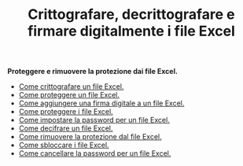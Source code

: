 ﻿---
title: Crittografare, decrittografare e firmare digitalmente i file Excel
second_title: Aspose.Cells Cloud Documen
linktitle: Proteggi Exce
type: docs
url: /it/protect/
aliases: [/workbook/password/]
keywords: Protect and unprotect Excel workbook
description: Aspose.Cells Cloud REST API supporta la protezione e la rimozione della protezione della cartella di lavoro Excel. L'SDK supporta diversi linguaggi di sviluppo, tra cui Android, C#, Go, Java, NodeJS, Perl, PHP, Python, Ruby e Swift.
weight: 36
kwords: Excel, Office Cloud, REST API, Foglio di calcolo, PDF, CSV, Json, Markdown, Proteggi cartella di lavoro
---
**Proteggere e rimuovere la protezione dai file Excel.**

- [Come crittografare un file Excel.](/cells/it/excel-file-encrypt/)
- [Come proteggere un file Excel.](/cells/it/protect-excel-file/)
- [Come aggiungere una firma digitale a un file Excel.](/cells/it/excel-digital-signature/)
- [Come proteggere i file Excel.](/cells/it/protect-excel-files/)
- [Come impostare la password per un file Excel.](/cells/it//workbook/password/modify/)
- [Come decifrare un file Excel.](/cells/it/excel-file-decrypt/)
- [Come rimuovere la protezione dal file Excel.](/cells/it/excel-file-unprotect/)
- [Come sbloccare i file Excel.](/cells/it/unlock-excel-files/)
- [Come cancellare la password per un file Excel.](/cells/it/clear-excel-files-password/)
